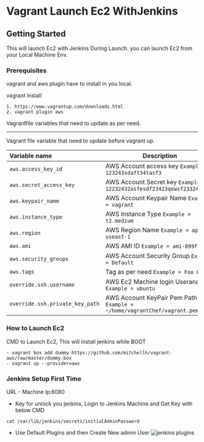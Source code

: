 # Vagrant Launch Ec2 WithJenkins

## Getting Started
This will launch Ec2 with Jenkins During Launch. you can launch Ec2 from your Local Machine Env.

### Prerequisites
vagrant and aws plugin have to install in you local.

vagrant Install
```
1. https://www.vagrantup.com/downloads.html
2. vagrant plugin aws
```

Vagrantfile variables that need to update as per need.

---------------------------------
Vagrant file variable that need to update before vagrant up.

|    Variable name          |    Description                              |
| :------------------------ | -----------------------------------------   |
|  `aws.access_key_id` | AWS Account access key `Example = 123243sdaft34tasf3` |
| `aws.secret_access_key` | AWS Account Secret key `Example = 12232432asfesdf23423qewsf2332413sdf` |
| `aws.keypair_name` | AWS Account Keypair Name `Example = vagrant` |
| `aws.instance_type` | AWS Instance Type `Example = t2.medium` |
| `aws.region` | AWS Region Name `Example = ap-useast-1` |
| `aws.ami` | AWS AMI ID `Example = ami-099fe766` |
| `aws.security_groups` | AWS Account Security Group `Example = Default` |
| `aws.tags` | Tag as per need `Example = Foo Bar` |
| `override.ssh.username` | AWS Ec2 Machine login Useraname `Example = ubuntu` |
| `override.ssh.private_key_path` | AWS Account KeyPair Pem Path `Example = ~/home/vagrantChef/vagrant.pem` |

### How to Launch Ec2
CMD to Launch Ec2, This will install jenkins while BOOT
```
- vagrant box add dummy https://github.com/mitchellh/vagrant-aws/raw/master/dummy.box
- vagrant up --provider=aws
```

### Jenkins Setup First Time

URL - Machine Ip:8080
- Key for unlock you jenkins, Login to Jenkins Machine and Get Key with below CMD
```
cat /var/lib/jenkins/secrets/initialAdminPassword
```
- Use Default Plugins and then Create New admin User
![jenkins plugins](https://user-images.githubusercontent.com/22466745/29718188-7739c2a4-89cf-11e7-8e27-227ef3883cf2.png)
